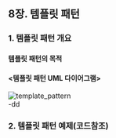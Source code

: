 ## 8장. 템플릿 패턴

### 1. 템플릿 패턴 개요

#### 템플릿 패턴의 목적

#### <템플릿 패턴 UML 다이어그램>

![template_pattern](https://user-images.githubusercontent.com/81678439/158712349-d577e7ba-82eb-494f-95e5-7bfd4607fb33.png)  
-dd

### 2. 템플릿 패턴 예제(코드참조)
